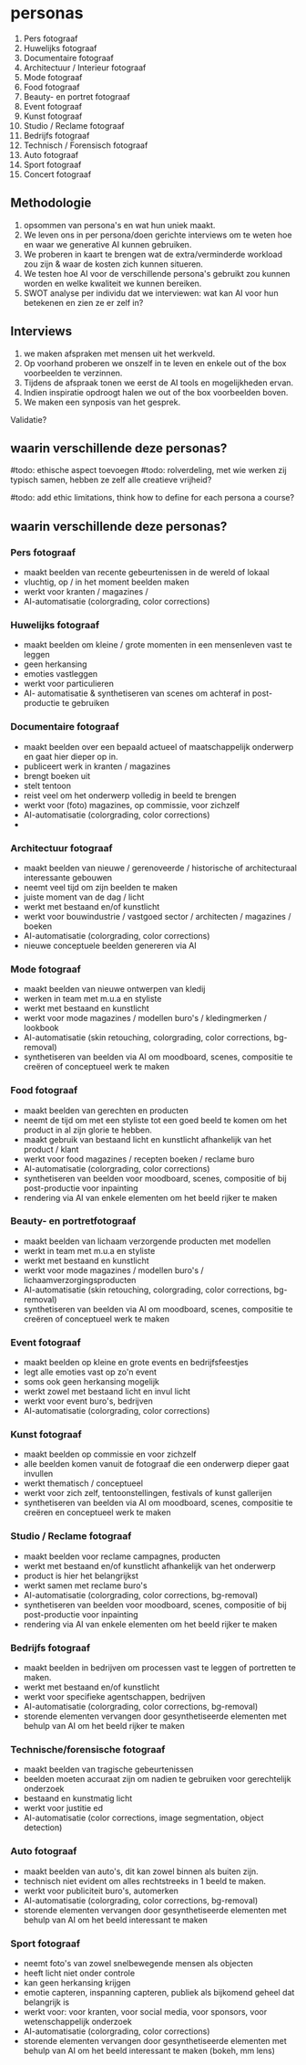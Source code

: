 # personas

1. Pers fotograaf
2. Huwelijks fotograaf
3. Documentaire fotograaf
4. Architectuur / Interieur fotograaf
5. Mode fotograaf
6. Food fotograaf
7. Beauty- en portret fotograaf
8. Event fotograaf
9. Kunst fotograaf
10. Studio / Reclame fotograaf
11. Bedrijfs fotograaf
12. Technisch / Forensisch fotograaf
13. Auto fotograaf
14. Sport fotograaf
15. Concert fotograaf

## Methodologie

1. opsommen van persona's en wat hun uniek maakt.
2. We leven ons in per persona/doen gerichte interviews om te weten hoe en waar we generative AI kunnen gebruiken.
3. We proberen in kaart te brengen wat de extra/verminderde workload zou zijn & waar de kosten zich kunnen situeren.
4. We testen hoe AI voor de verschillende persona's gebruikt zou kunnen worden en welke kwaliteit we kunnen bereiken.
5. SWOT analyse per individu dat we interviewen: wat kan AI voor hun betekenen en zien ze er zelf in?


## Interviews

1. we maken afspraken met mensen uit het werkveld.
2. Op voorhand proberen we onszelf in te leven en enkele out of the box voorbeelden te verzinnen.
3. Tijdens de afspraak tonen we eerst de AI tools en mogelijkheden ervan.
4. Indien inspiratie opdroogt halen we out of the box voorbeelden boven.
5. We maken een synposis van het gesprek.

Validatie?


## waarin verschillende deze personas?


#todo: ethische aspect toevoegen
#todo: rolverdeling, met wie werken zij typisch samen, hebben ze zelf alle creatieve vrijheid?


#todo: add ethic limitations, think how to define for each persona a course?

## waarin verschillende deze personas?

### Pers fotograaf

- maakt beelden van recente gebeurtenissen in de wereld of lokaal
- vluchtig, op / in het moment beelden maken
- werkt voor kranten / magazines /
- AI-automatisatie (colorgrading, color corrections)


### Huwelijks fotograaf

- maakt beelden om kleine / grote momenten in een mensenleven vast te leggen
- geen herkansing
- emoties vastleggen
- werkt voor particulieren
- AI- automatisatie & synthetiseren van scenes om achteraf in post-productie te gebruiken


### Documentaire fotograaf

- maakt beelden over een bepaald actueel of maatschappelijk onderwerp en gaat hier dieper op in.
- publiceert werk in kranten / magazines
- brengt boeken uit
- stelt tentoon
- reist veel om het onderwerp volledig in beeld te brengen
- werkt voor (foto) magazines, op commissie, voor zichzelf
- AI-automatisatie (colorgrading, color corrections)
-

### Architectuur fotograaf

- maakt beelden van nieuwe / gerenoveerde / historische of architecturaal interessante gebouwen
- neemt veel tijd om zijn beelden te maken
- juiste moment van de dag / licht
- werkt met bestaand en/of kunstlicht
- werkt voor bouwindustrie / vastgoed sector / architecten / magazines / boeken
- AI-automatisatie (colorgrading, color corrections)
- nieuwe conceptuele beelden genereren via AI


### Mode fotograaf

- maakt beelden van nieuwe ontwerpen van kledij
- werken in team met m.u.a en styliste
- werkt met bestaand en kunstlicht
- werkt voor mode magazines / modellen buro's / kledingmerken / lookbook
- AI-automatisatie (skin retouching, colorgrading, color corrections, bg-removal)
- synthetiseren van beelden via AI om moodboard, scenes, compositie te creëren of conceptueel werk te maken


### Food fotograaf

- maakt beelden van gerechten en producten
- neemt de tijd om met een styliste tot een goed beeld te komen om het product in al zijn glorie te hebben.
- maakt gebruik van bestaand licht en kunstlicht afhankelijk van het product / klant
- werkt voor food magazines / recepten boeken / reclame buro
- AI-automatisatie (colorgrading, color corrections)
- synthetiseren van beelden voor moodboard, scenes, compositie of bij post-productie voor inpainting
- rendering via AI van enkele elementen om het beeld rijker te maken


### Beauty- en portretfotograaf

- maakt beelden van lichaam verzorgende producten met modellen
- werkt in team met m.u.a en styliste
- werkt met bestaand en kunstlicht
- werkt voor mode magazines / modellen buro's / lichaamverzorgingsproducten
- AI-automatisatie (skin retouching, colorgrading, color corrections, bg-removal)
- synthetiseren van beelden via AI om moodboard, scenes, compositie te creëren of conceptueel werk te maken


### Event fotograaf

- maakt beelden op kleine en grote events en bedrijfsfeestjes
- legt alle emoties vast op zo'n event
- soms ook geen herkansing mogelijk
- werkt zowel met bestaand licht en invul licht
- werkt voor event buro's, bedrijven
- AI-automatisatie (colorgrading, color corrections)


### Kunst fotograaf

- maakt beelden op commissie en voor zichzelf
- alle beelden komen vanuit de fotograaf die een onderwerp dieper gaat invullen
- werkt thematisch / conceptueel
- werkt voor zich zelf, tentoonstellingen, festivals of kunst gallerijen
- synthetiseren van beelden via AI om moodboard, scenes, compositie te creëren en conceptueel werk te maken


### Studio / Reclame fotograaf

- maakt beelden voor reclame campagnes, producten
- werkt met bestaand en/of kunstlicht afhankelijk van het onderwerp
- product is hier het belangrijkst
- werkt samen met reclame buro's
- AI-automatisatie (colorgrading, color corrections, bg-removal)
- synthetiseren van beelden voor moodboard, scenes, compositie of bij post-productie voor inpainting
- rendering via AI van enkele elementen om het beeld rijker te maken


### Bedrijfs fotograaf

- maakt beelden in bedrijven om processen vast te leggen of portretten te maken.
- werkt met bestaand en/of kunstlicht
- werkt voor specifieke agentschappen, bedrijven
- AI-automatisatie (colorgrading, color corrections, bg-removal)
- storende elementen vervangen door gesynthetiseerde elementen met behulp van AI om het beeld rijker te maken



### Technische/forensische fotograaf

- maakt beelden van tragische gebeurtenissen
- beelden moeten accuraat zijn om nadien te gebruiken voor gerechtelijk onderzoek
- bestaand en kunstmatig licht
- werkt voor justitie ed
- AI-automatisatie (color corrections, image segmentation, object detection)



### Auto fotograaf

- maakt beelden van auto's, dit kan zowel binnen als buiten zijn.
- technisch niet evident om alles rechtstreeks in 1 beeld te maken.
- werkt voor publiciteit buro's, automerken
- AI-automatisatie (colorgrading, color corrections, bg-removal)
- storende elementen vervangen door gesynthetiseerde elementen met behulp van AI om het beeld interessant te maken


### Sport fotograaf

- neemt foto's van zowel snelbewegende mensen als objecten
- heeft licht niet onder controle
- kan geen herkansing krijgen
- emotie capteren, inspanning capteren, publiek als bijkomend geheel dat belangrijk is
- werkt voor: voor kranten, voor social media, voor sponsors, voor wetenschappelijk onderzoek
- AI-automatisatie (colorgrading, color corrections)
- storende elementen vervangen door gesynthetiseerde elementen met behulp van AI om het beeld interessant te maken (bokeh, mm lens)
